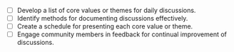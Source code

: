 - [ ] Develop a list of core values or themes for daily discussions.
- [ ] Identify methods for documenting discussions effectively.
- [ ] Create a schedule for presenting each core value or theme.
- [ ] Engage community members in feedback for continual improvement of discussions.